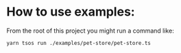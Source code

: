 # How to use examples:
From the root of this project you might run a command like:

```
yarn tsos run ./examples/pet-store/pet-store.ts
```
